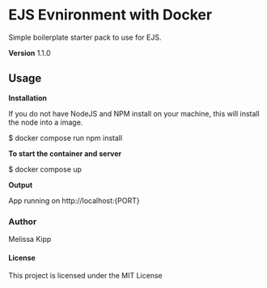 # EJS Evnironment with Docker

Simple boilerplate starter pack to use for EJS.

**Version** 1.1.0

## Usage

**Installation**

If you do not have NodeJS and NPM install on your machine, this will install the node into a image.

$ docker compose run <service-name> npm install

**To start the container and server**

$ docker compose up

**Output**

App running on http://localhost:{PORT}

### Author

Melissa Kipp

#### License

This project is licensed under the MIT License
